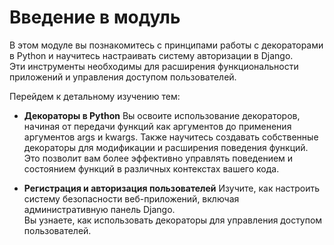 # Введение в модуль

В этом модуле вы познакомитесь с принципами работы с декораторами в Python и научитесь настраивать систему авторизации в Django.  
Эти инструменты необходимы для расширения функциональности приложений и управления доступом пользователей.

Перейдем к детальному изучению тем:

- **Декораторы в Python**
  Вы освоите использование декораторов, начиная от передачи функций как аргументов до применения аргументов args и kwargs.
  Также научитесь создавать собственные декораторы для модификации и расширения поведения функций.  
  Это позволит вам более эффективно управлять поведением и состоянием функций в различных контекстах вашего кода.

- **Регистрация и авторизация пользователей**
  Изучите, как настроить систему безопасности веб-приложений, включая административную панель Django.  
  Вы узнаете, как использовать декораторы для управления доступом пользователей.
